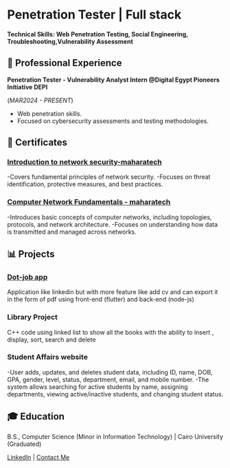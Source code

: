 # Penetration Tester | Full stack 

#### Technical Skills: Web Penetration Testing, Social Engineering, Troubleshooting,Vulnerability Assessment

## 💼 Professional Experience
**Penetration Tester - Vulnerability Analyst Intern @Digital Egypt Pioneers Initiative DEPI**

(_MAR2024 - PRESENT_)
- Web penetration skills. 
- Focused on cybersecurity assessments and testing methodologies.

## 📜 Certificates

### [Introduction to network security-maharatech](https://maharatech.gov.eg/mod/customcert/verify_certificate.php?contextid=35618&code=bntEOCV9nc&qrcode=1)

-Covers fundamental principles of network security.
-Focuses on threat identification, protective measures, and best practices.

### [Computer Network Fundamentals - maharatech](https://maharatech.gov.eg/mod/customcert/verify_certificate.php?contextid=1712&code=zQmKgCuJq6&qrcode=1)

-Introduces basic concepts of computer networks, including topologies, protocols, and network architecture.
-Focuses on understanding how data is transmitted and managed across networks.

## 📊 Projects
### [Dot-job app](https://github.com/HusseinAlyamnii/Graduation.git)
Application like linkedin but with more feature like add cv and can export it in the form of pdf using front-end (flutter) and back-end (node-js)


###  Library Project
C++ code using linked list to show all the books with the ability to insert , display, sort, search and delete 


###  Student Affairs website
-User adds, updates, and deletes student data, including ID, name, DOB, GPA, gender, level, status, department, email, and mobile number. 
-The system allows searching for active students by name, assigning departments, viewing active/inactive students, and changing student status.


## 🎓 Education
B.S., Computer Science (Minor in Information Technology) | Cairo University (Graduated)




[LinkedIn](https://www.linkedin.com/in/hussein-alyamnii-683352223/)  |   [Contact Me](hussein.yamany11@gmail.com)
